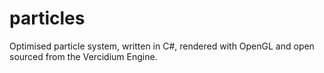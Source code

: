 # particles
Optimised particle system, written in C#, rendered with OpenGL and open sourced from the Vercidium Engine.
